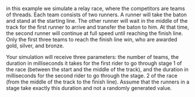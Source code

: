 in this example we simulate a relay race, where the competitors are teams of threads. Each team consists of two runners. A runner will take the baton and stand at the starting line. The other runner will wait in the middle of the track for the first runner to arrive and transfer the baton to him. At that time, the second runner will continue at full speed until reaching the finish line. Only the first three teams to reach the finish line win, who are awarded gold, silver, and bronze.

Your simulation will receive three parameters: the number of teams, the duration in milliseconds it takes for the first rider to go through stage 1 of the race (between the start and the middle of the track), and the duration in milliseconds for the second rider to go through the stage. 2 of the race (from the middle of the track to the finish line). Assume that the runners in a stage take exactly this duration and not a randomly generated value.